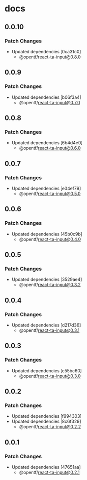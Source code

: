 # docs

## 0.0.10

### Patch Changes

- Updated dependencies [0ca31c0]
  - @opentf/react-ta-input@0.8.0

## 0.0.9

### Patch Changes

- Updated dependencies [b06f3a4]
  - @opentf/react-ta-input@0.7.0

## 0.0.8

### Patch Changes

- Updated dependencies [6b4d4e0]
  - @opentf/react-ta-input@0.6.0

## 0.0.7

### Patch Changes

- Updated dependencies [e04ef79]
  - @opentf/react-ta-input@0.5.0

## 0.0.6

### Patch Changes

- Updated dependencies [45b0c9b]
  - @opentf/react-ta-input@0.4.0

## 0.0.5

### Patch Changes

- Updated dependencies [3529ae4]
  - @opentf/react-ta-input@0.3.2

## 0.0.4

### Patch Changes

- Updated dependencies [d217d36]
  - @opentf/react-ta-input@0.3.1

## 0.0.3

### Patch Changes

- Updated dependencies [c55bc60]
  - @opentf/react-ta-input@0.3.0

## 0.0.2

### Patch Changes

- Updated dependencies [f994303]
- Updated dependencies [8c6f329]
  - @opentf/react-ta-input@0.2.2

## 0.0.1

### Patch Changes

- Updated dependencies [47651aa]
  - @opentf/react-ta-input@0.2.1
